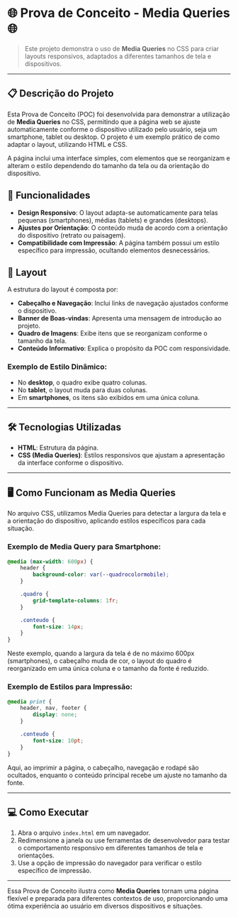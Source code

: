# 🌐 Prova de Conceito - Media Queries 🌐

> Este projeto demonstra o uso de **Media Queries** no CSS para criar layouts responsivos, adaptados a diferentes tamanhos de tela e dispositivos.

---

## 📋 Descrição do Projeto

Esta Prova de Conceito (POC) foi desenvolvida para demonstrar a utilização de **Media Queries** no CSS, permitindo que a página web se ajuste automaticamente conforme o dispositivo utilizado pelo usuário, seja um smartphone, tablet ou desktop. O projeto é um exemplo prático de como adaptar o layout, utilizando HTML e CSS.

A página inclui uma interface simples, com elementos que se reorganizam e alteram o estilo dependendo do tamanho da tela ou da orientação do dispositivo.

## 🚀 Funcionalidades

- **Design Responsivo**: O layout adapta-se automaticamente para telas pequenas (smartphones), médias (tablets) e grandes (desktops).
- **Ajustes por Orientação**: O conteúdo muda de acordo com a orientação do dispositivo (retrato ou paisagem).
- **Compatibilidade com Impressão**: A página também possui um estilo específico para impressão, ocultando elementos desnecessários.

## 🎨 Layout

A estrutura do layout é composta por:

- **Cabeçalho e Navegação**: Inclui links de navegação ajustados conforme o dispositivo.
- **Banner de Boas-vindas**: Apresenta uma mensagem de introdução ao projeto.
- **Quadro de Imagens**: Exibe itens que se reorganizam conforme o tamanho da tela.
- **Conteúdo Informativo**: Explica o propósito da POC com responsividade.

### Exemplo de Estilo Dinâmico:
- No **desktop**, o quadro exibe quatro colunas.
- No **tablet**, o layout muda para duas colunas.
- Em **smartphones**, os itens são exibidos em uma única coluna.

---

## 🛠️ Tecnologias Utilizadas

- **HTML**: Estrutura da página.
- **CSS (Media Queries)**: Estilos responsivos que ajustam a apresentação da interface conforme o dispositivo.

---

## 🖥️ Como Funcionam as Media Queries

No arquivo CSS, utilizamos Media Queries para detectar a largura da tela e a orientação do dispositivo, aplicando estilos específicos para cada situação.

### Exemplo de Media Query para Smartphone:

```css
@media (max-width: 600px) {
    header {
        background-color: var(--quadrocolormobile);
    }

    .quadro {
        grid-template-columns: 1fr;
    }

    .conteudo {
        font-size: 14px;
    }
}
```

Neste exemplo, quando a largura da tela é de no máximo 600px (smartphones), o cabeçalho muda de cor, o layout do quadro é reorganizado em uma única coluna e o tamanho da fonte é reduzido.

### Exemplo de Estilos para Impressão:

```css
@media print {
    header, nav, footer {
        display: none;
    }

    .conteudo {
        font-size: 10pt;
    }
}
```

Aqui, ao imprimir a página, o cabeçalho, navegação e rodapé são ocultados, enquanto o conteúdo principal recebe um ajuste no tamanho da fonte.

---

## 💻 Como Executar

1. Abra o arquivo `index.html` em um navegador.
2. Redimensione a janela ou use ferramentas de desenvolvedor para testar o comportamento responsivo em diferentes tamanhos de tela e orientações.
3. Use a opção de impressão do navegador para verificar o estilo específico de impressão.

---

Essa Prova de Conceito ilustra como **Media Queries** tornam uma página flexível e preparada para diferentes contextos de uso, proporcionando uma ótima experiência ao usuário em diversos dispositivos e situações.

